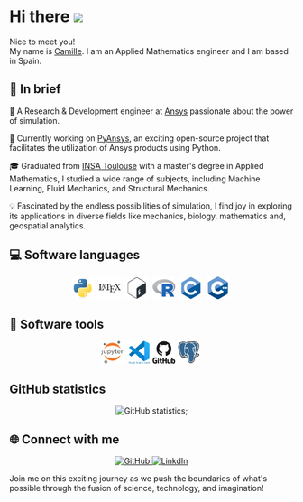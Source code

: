 # Hi there <img src="https://github.com/TheDudeThatCode/TheDudeThatCode/blob/master/Assets/Hi.gif" width="40"> 

Nice to meet you!   
My name is [Camille](https://www.linkedin.com/in/camille-latapie/?locale=en_US). I am an Applied Mathematics engineer and I am based in Spain.

## 📝 In brief

🔬 A Research & Development engineer at [Ansys](https://www.ansys.com/) passionate about the power of simulation.

🚀 Currently working on [PyAnsys](https://docs.pyansys.com/version/stable/), an exciting open-source project that facilitates the utilization of Ansys products using Python.

🎓 Graduated from [INSA Toulouse](https://www.insa-toulouse.fr/en/index.html) with a master's degree in Applied Mathematics, I studied a wide range of subjects, including Machine Learning, Fluid Mechanics, and Structural Mechanics.

💡 Fascinated by the endless possibilities of simulation, I find joy in exploring its applications in diverse fields like mechanics, biology, mathematics and, geospatial analytics.


## 💻 Software languages

<div align=center>
  <img src="https://github.com/devicons/devicon/blob/master/icons/python/python-original.svg" title="Python" alt="Python" width="40" height="40"/>&nbsp;
  <img src="https://github.com/devicons/devicon/blob/master/icons/latex/latex-original.svg" title="LaTeX" alt="LaTeX" width="40" height="40"/>&nbsp;
  <img src="https://github.com/devicons/devicon/blob/master/icons/bash/bash-original.svg" title="Bash" alt="Bash" width="40" height="40"/>&nbsp;
  <img src="https://github.com/devicons/devicon/blob/master/icons/r/r-original.svg" title="R" alt="R" width="40" height="40"/>&nbsp;
  <img src="https://github.com/devicons/devicon/blob/master/icons/c/c-original.svg" title="C" alt="C" width="40" height="40"/>&nbsp;
  <img src="https://github.com/devicons/devicon/blob/master/icons/cplusplus/cplusplus-original.svg" title="C++" alt="C++" width="40" height="40"/>&nbsp;
</div>


## 🔧 Software tools
<div align=center>
  <img src="https://github.com/devicons/devicon/blob/master/icons/jupyter/jupyter-original-wordmark.svg" title="Jupyter" alt="Jupyter" width="40" height="40"/>&nbsp;
  <img src="https://github.com/devicons/devicon/blob/master/icons/vscode/vscode-original-wordmark.svg" title="VSCode" **alt="VSCode" width="40" height="40"/>
  <img src="https://github.com/devicons/devicon/blob/master/icons/github/github-original-wordmark.svg" title="GitHub" **alt="GitHub" width="40" height="40"/>
  <img src="https://github.com/devicons/devicon/blob/master/icons/postgresql/postgresql-original.svg" title="PostgreSQL" alt="PostgreSQL" width="40" height="40"/>&nbsp;
</div>

## GitHub statistics

<div align=center>
  <img src="https://github-readme-stats.vercel.app/api?username=clatapie&count_private=true&show_icons=true&theme=vue-dark" title="GitHub statistics" alt="GitHub statistics"/>;
</div>

## 🌐 Connect with me

<div align=center>
  <a href="https://github.com/clatapie" target="_blank">
    <img src="https://img.shields.io/badge/-@clatapie-181717?style=for-the-badge&logo=GitHub&logoColor=white" title="GitHub"/>
  </a>
  <a href="https://www.linkedin.com/in/camille-latapie/?locale=en_US" target="_blank">
    <img src="https://img.shields.io/badge/-LinkedIn-0077B5?style=for-the-badge&logo=Linkedin&logoColor=white" title="LinkdIn"/>
  </a>
</div>


Join me on this exciting journey as we push the boundaries of what's possible through the fusion of science, technology, and imagination!
